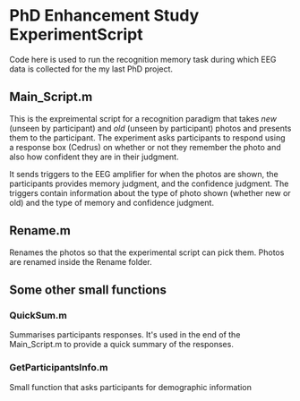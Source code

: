 # PhD Enhancement Study ExperimentScript

Code here is used to run the recognition memory task during which EEG data is collected for the my last PhD project. 

## Main_Script.m
This is the expreimental script for a recognition paradigm that takes _new_ (unseen by participant) and _old_ (unseen by participant) photos and presents them to the participant. The experiment asks participants to respond using a response box (Cedrus) on whether or not they remember the photo and also how confident they are in their judgment. 

It sends triggers to the EEG amplifier for when the photos are shown, the participants provides memory judgment, and the confidence judgment. The triggers contain information about the type of photo shown (whether new or old) and the type of memory and confidence judgment. 

## Rename.m
Renames the photos so that the experimental script can pick them. 
Photos are renamed inside the Rename folder. 

## Some other small functions 
### QuickSum.m
Summarises participants responses. It's used in the end of the Main_Script.m to provide a quick summary of the responses. 

### GetParticipantsInfo.m
Small function that asks participants for demographic information


